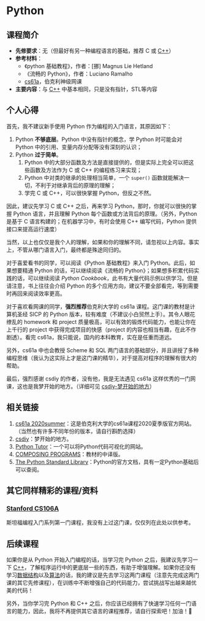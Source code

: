 # Python

## 课程简介

- **先修要求**：无（但最好有另一种编程语言的基础，推荐 C 或 [C++](./c++.md)）
- **参考材料**：
  - 《python 基础教程》，作者：[挪] Magnus Lie Hetland
  - 《流畅的 Python》，作者：Luciano Ramalho
  - [cs61a](https://inst.eecs.berkeley.edu/~cs61a/su20/)，伯克利神级网课
- **主要内容**：与 [C++](./c++.md) 中基本相同，只是没有指针，STL等内容

## 个人心得

首先，我不建议新手使用 Python 作为编程的入门语言，其原因如下：

1. Python **不够底层**。Python 中没有指针的概念，学 Python 时可能会对 Python 中的引用、变量内存分配等没有深刻的认识；
2. Python **过于简单**。
    1. Python 中的大部分函数及方法是直接提供的，但是实际上完全可以把这些函数及方法作为 C 或 C++ 的编程练习来实现；
    2. Python 中对类的继承的处理相当简单，一个 `super()` 函数就能解决一切，不利于对继承背后的原理的理解；
    3. 学完 C 或 C++，可以很快掌握 Python，但反之不然。

因此，建议先学习 C 或 C++ 之后，再来学习 Python，那时，你就可以很快的掌握 Python 语言，并且理解 Python 每个函数或方法背后的原理。（另外，Python 是基于 C 语言构建的；在机器学习中，有时会使用 C++ 编写代码，Python 提供接口来提高运行速度）

当然，以上也仅仅是我个人的理解，如果和你的理解不同，请忽视以上内容。事实上，不管从哪门语言入门，最终都是殊途同归的。

对于喜爱看书的同学，可以阅读《Python 基础教程》来入门 Python。此后，如果想要精通 Python 的话，可以继续阅读《流畅的 Python》；如果想多积累代码实践的话，可以继续阅读 *Python Cookbook*，此书有大量代码示例以供学习。但是请注意，书上往往会介绍 Python 的多个应用方向，建议不要全部看完，等到需要时再回来阅读效率更高。

对于喜欢看网课的同学，**强烈推荐**伯克利大学的 cs61a 课程。这门课的教材是计算机圣经 SICP 的 Python 版本，较有难度（不建议小白贸然上手）。其令人眼花缭乱的 homework 和 project 质量极高，可以有效的锻炼代码能力，也能让你在上千行的 project 中获得完成项目的快感（project 的内容也相当有趣，在此不作剧透）。看完 cs61a，我只能说，国内的本科教育，实在是任重而道远。

另外，cs61a 中也会教授 Scheme 和 SQL 两门语言的基础部分，并且讲授了多种编程思维（我认为这实际上才是这门课的精华），对于提高对程序的理解有很大的帮助。

最后，强烈感谢 csdiy 的作者，没有他，我是无法遇见 cs61a 这样优秀的一门网课，这也是我梦开始的地方。（详细可见 [csdiy-梦开始的地方](https://csdiy.wiki/#cs61a)）

## 相关链接

1. [cs61a 2020summer](https://inst.eecs.berkeley.edu/~cs61a/su20/)：这是伯克利大学的cs61a课程2020夏季版官方网站。（当然也有许多不同年份的版本，请自行斟酌选择）
2. [csdiy](https://csdiy.wiki/#cs61a)：梦开始的地方。
3. [Python Tutor](https://pythontutor.com/)：一个可以将Python代码可视化的网站。
4. [COMPOSING PROGRAMS](https://composingprograms.netlify.app/)：教材的中译版。
5. [The Python Standard Library](https://docs.python.org/3/library/)：Python的官方文档，具有一定Python基础后可以查阅。

## 其它同样精彩的课程/资料

### [Stanford CS106A](https://cs106a.stanford.edu/)

斯坦福编程入门系列第一门课程，我没有上过这门课，仅仅列在此处以供参考。

## 后续课程

如果你是从 Python 开始入门编程的话，当学习完 Python 之后，我建议先学习一下 [C++](./c++.md)，了解程序运行中的更底层一些的东西，有助于增强理解。如果你还没有学习[数据结构](../da-yi-han-jia/data-structure.md)以及[算法](../da-yi-han-jia/algorithm.md)的话，我的建议是先去学习这两门课程（注意先完成这两门课的其它先修课程），在训练中不断增强自己的代码能力，尝试挑战写出越来越优美的代码！

另外，当你学习完 Python 和 C++ 之后，你应该已经拥有了快速学习任何一门语言的能力，因此，我将不再提供其它语言的课程推荐，请自行探索吧！加油！💪

